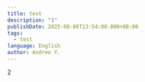 ```yaml
---
title: test
description: "1"
publishDate: 2025-08-06T13:54:00.000+08:00
tags:
  - test
language: English
author: Andreo Y.
---
```

2
